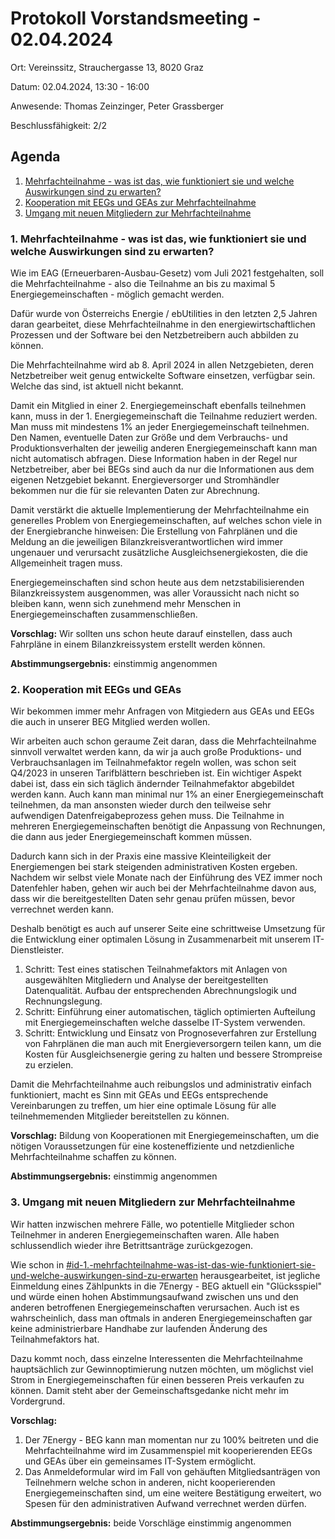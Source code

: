 # Protokoll Vorstandsmeeting - 02.04.2024

Ort: Vereinssitz, Strauchergasse 13, 8020 Graz

Datum: 02.04.2024, 13:30 - 16:00

Anwesende: Thomas Zeinzinger, Peter Grassberger&#x20;

Beschlussfähigkeit: 2/2

## Agenda

1. [Mehrfachteilnahme - was ist das, wie funktioniert sie und welche Auswirkungen sind zu erwarten?](protokoll-vorstandsmeeting-02.04.2024.md#id-1.-mehrfachteilnahme-was-ist-das-wie-funktioniert-sie-und-welche-auswirkungen-sind-zu-erwarten)
2. [Kooperation mit EEGs und GEAs zur Mehrfachteilnahme](protokoll-vorstandsmeeting-02.04.2024.md#id-2.-kooperation-mit-eegs-und-geas)
3. [Umgang mit neuen Mitgliedern zur Mehrfachteilnahme](protokoll-vorstandsmeeting-02.04.2024.md#id-3.-umgang-mit-neuen-mitgliedern-zur-mehrfachteilnahme)&#x20;

### 1. Mehrfachteilnahme - was ist das, wie funktioniert sie und welche Auswirkungen sind zu erwarten?

Wie im EAG (Erneuerbaren-Ausbau-Gesetz) vom Juli 2021 festgehalten, soll die Mehrfachteilnahme - also die Teilnahme an bis zu maximal 5 Energiegemeinschaften - möglich gemacht werden.&#x20;

Dafür wurde von Österreichs Energie / ebUtilities in den letzten 2,5 Jahren daran gearbeitet, diese Mehrfachteilnahme in den energiewirtschaftlichen Prozessen und der Software bei den Netzbetreibern auch abbilden zu können.&#x20;

Die Mehrfachteilnahme wird ab 8. April 2024 in allen Netzgebieten, deren Netzbetreiber weit genug entwickelte Software einsetzen, verfügbar sein. Welche das sind, ist aktuell nicht bekannt.&#x20;

Damit ein Mitglied in einer 2. Energiegemeinschaft ebenfalls teilnehmen kann, muss in der 1. Energiegemeinschaft die Teilnahme reduziert werden. Man muss mit mindestens 1% an jeder Energiegemeinschaft teilnehmen. Den Namen, eventuelle Daten zur Größe und dem Verbrauchs- und Produktionsverhalten der jeweilig anderen Energiegemeinschaft kann man nicht automatisch abfragen. Diese Information haben in der Regel nur Netzbetreiber, aber bei BEGs sind auch da nur die Informationen aus dem eigenen Netzgebiet bekannt. Energieversorger und Stromhändler bekommen nur die für sie relevanten Daten zur Abrechnung. &#x20;

Damit verstärkt die aktuelle Implementierung der Mehrfachteilnahme ein generelles Problem von Energiegemeinschaften, auf welches schon viele in der Energiebranche hinweisen: Die Erstellung von Fahrplänen und die Meldung an die jeweiligen Bilanzkreisverantwortlichen wird immer ungenauer und verursacht zusätzliche Ausgleichsenergiekosten, die die Allgemeinheit tragen muss.  &#x20;

Energiegemeinschaften sind schon heute aus dem netzstabilisierenden Bilanzkreissystem ausgenommen, was aller Voraussicht nach nicht so bleiben kann, wenn sich zunehmend mehr Menschen in Energiegemeinschaften zusammenschließen.&#x20;

**Vorschlag:** Wir sollten uns schon heute darauf einstellen, dass auch Fahrpläne in einem Bilanzkreissystem erstellt werden können.&#x20;

**Abstimmungsergebnis:** einstimmig angenommen

### 2. Kooperation mit EEGs und GEAs&#x20;

Wir bekommen immer mehr Anfragen von Mitgiedern aus GEAs und EEGs die auch in unserer BEG Mitglied werden wollen.&#x20;

Wir arbeiten auch schon geraume Zeit daran, dass die Mehrfachteilnahme sinnvoll verwaltet werden kann, da wir ja auch große Produktions- und Verbrauchsanlagen im Teilnahmefaktor regeln wollen, was schon seit Q4/2023 in unseren Tarifblättern beschrieben ist. Ein wichtiger Aspekt dabei ist, dass ein sich täglich ändernder Teilnahmefaktor abgebildet werden kann. Auch kann man minimal nur 1% an einer Energiegemeinschaft teilnehmen, da man ansonsten wieder durch den teilweise sehr aufwendigen Datenfreigabeprozess gehen muss. Die Teilnahme in mehreren Energiegemeinschaften benötigt die Anpassung von Rechnungen, die dann aus jeder Energiegemeinschaft kommen müssen.&#x20;

Dadurch kann sich in der Praxis eine massive Kleinteiligkeit der Energiemengen bei stark steigenden administrativen Kosten ergeben. Nachdem wir selbst viele Monate nach der Einführung des VEZ immer noch Datenfehler haben, gehen wir auch bei der Mehrfachteilnahme davon aus, dass wir die bereitgestellten Daten sehr genau prüfen müssen, bevor verrechnet werden kann. &#x20;

Deshalb benötigt es auch auf unserer Seite eine schrittweise Umsetzung für die Entwicklung einer optimalen Lösung in Zusammenarbeit mit unserem IT-Dienstleister. &#x20;

1. Schritt: Test eines statischen Teilnahmefaktors mit Anlagen von ausgewählten Mitgliedern und Analyse der bereitgestellten Datenqualität. Aufbau der entsprechenden Abrechnungslogik und Rechnungslegung.&#x20;
2. Schritt: Einführung einer automatischen, täglich optimierten Aufteilung mit Energiegemeinschaften welche dasselbe IT-System verwenden.&#x20;
3. Schritt: Entwicklung und Einsatz von Prognoseverfahren zur Erstellung von Fahrplänen die man auch mit Energieversorgern teilen kann, um die Kosten für Ausgleichsenergie gering zu halten und bessere Strompreise zu erzielen.&#x20;

Damit die Mehrfachteilnahme auch reibungslos und administrativ einfach funktioniert, macht es Sinn mit GEAs und EEGs entsprechende Vereinbarungen zu treffen, um hier eine optimale Lösung für alle teilnehmemenden Mitglieder bereitstellen zu können.&#x20;

**Vorschlag:** Bildung von Kooperationen mit Energiegemeinschaften, um die nötigen Voraussetzungen für eine kosteneffiziente und netzdienliche Mehrfachteilnahme schaffen zu können.&#x20;

**Abstimmungsergebnis:** einstimmig angenommen

### 3. Umgang mit neuen Mitgliedern zur Mehrfachteilnahme&#x20;

Wir hatten inzwischen mehrere Fälle, wo potentielle Mitglieder schon Teilnehmer in anderen Energiegemeinschaften waren. Alle haben schlussendlich wieder ihre Betrittsanträge zurückgezogen.&#x20;

Wie schon in [#id-1.-mehrfachteilnahme-was-ist-das-wie-funktioniert-sie-und-welche-auswirkungen-sind-zu-erwarten](protokoll-vorstandsmeeting-02.04.2024.md#id-1.-mehrfachteilnahme-was-ist-das-wie-funktioniert-sie-und-welche-auswirkungen-sind-zu-erwarten "mention") herausgearbeitet, ist jegliche Einmeldung eines Zählpunkts in die 7Energy - BEG aktuell ein "Glücksspiel" und würde einen hohen Abstimmungsaufwand zwischen uns und den anderen betroffenen Energiegemeinschaften verursachen. Auch ist es wahrscheinlich, dass man oftmals in anderen Energiegemeinschaften gar keine administrierbare Handhabe zur laufenden Änderung des Teilnahmefaktors hat.&#x20;

Dazu kommt noch, dass einzelne Interessenten die Mehrfachteilnahme hauptsächlich zur Gewinnoptimierung nutzen möchten, um möglichst viel Strom in Energiegemeinschaften für einen besseren Preis verkaufen zu können. Damit steht aber der Gemeinschaftsgedanke nicht mehr im Vordergrund.  &#x20;

**Vorschlag:**&#x20;

1. Der 7Energy - BEG kann man momentan nur zu 100% beitreten und die Mehrfachteilnahme wird im Zusammenspiel mit kooperierenden EEGs und GEAs über ein gemeinsames IT-System ermöglicht. &#x20;
2. Das Anmeldeformular wird im Fall von gehäuften Mitgliedsanträgen von Teilnehmern welche schon in anderen, nicht kooperierenden Energiegemeinschaften sind, um eine weitere Bestätigung erweitert, wo Spesen für den administrativen Aufwand verrechnet werden dürfen.&#x20;

**Abstimmungsergebnis:** beide Vorschläge einstimmig angenommen



###
